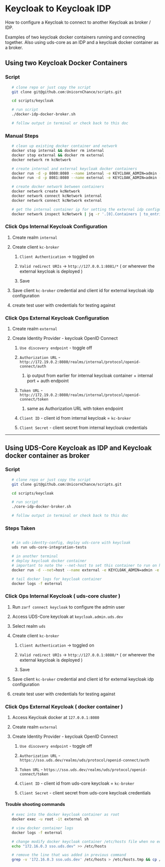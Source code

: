 # Keycloak to Keycloak IDP
How to configure a Keycloak to connect to another Keycloak as broker / IDP.

Examples of two keycloak docker containers running and connecting together. Also using uds-core as an IDP and a keycloak docker container as a broker.

## Using two Keycloak Docker Containers
### Script
   ```bash
      # clone repo or just copy the script
      git clone git@github.com:UnicornChance/scripts.git

      cd scripts/keycloak

      # run script
      ./docker-idp-docker-broker.sh

      # follow output in terminal or check back to this doc
   ```

### Manual Steps
   ```bash
      # clean up existing docker container and network
      docker stop internal && docker rm internal
      docker stop external && docker rm external
      docker network rm kcNetwork

      # create internal and external keycloak docker containers
      docker run -d -p 8080:8080 --name internal -e KEYCLOAK_ADMIN=admin -e KEYCLOAK_ADMIN_PASSWORD=admin quay.io/keycloak/keycloak:24.0.3 start-dev
      docker run -d -p 8081:8080 --name external -e KEYCLOAK_ADMIN=admin -e KEYCLOAK_ADMIN_PASSWORD=admin quay.io/keycloak/keycloak:24.0.3 start-dev

      # create docker network between containers
      docker network create kcNetwork
      docker network connect kcNetwork internal
      docker network connect kcNetwork external

      # get the internal container ip for setting the external idp configuration
      docker network inspect kcNetwork | jq -r '.[0].Containers | to_entries[] | select(.value.Name == "internal") | .value.IPv4Address | split("/")[0]'
   ```

### Click Ops Internal Keycloak Configuration

   1. Create realm `internal`

   2. Create client `kc-broker`

      1. `Client Authentication` -> toggled on
      
      2. `Valid redirect URIs` -> `http://127.0.0.1:8081/*` ( or wherever the external keycloak is deployed )

      3. Save

   3. Save client `kc-broker` credential and client id for external keycloak idp configuration

   4. create test user with credentials for testing against


### Click Ops External Keycloak Configuration
   1. Create realm `external`

   2. Create Identity Provider - keycloak OpenID Connect
      1. `Use discovery endpoint` - toggle off

      2. `Authorization URL` - `http://172.19.0.2:8080/realms/internal/protocol/openid-connect/auth`
         1. ip output from earlier for internal keycloak container + internal port + auth endpoint

      3. `Token URL` - `http://172.19.0.2:8080/realms/internal/protocol/openid-connect/token`
         1. same as Authorization URL with token endpoint

      4. `Client ID` - client id from internal keycloak = `kc-broker`

      5. `Client Secret` - client secret from internal keycloak credentials

---

## Using UDS-Core Keycloak as IDP and Keycloak docker container as broker
### Script
   ```bash
      # clone repo or just copy the script
      git clone git@github.com:UnicornChance/scripts.git

      cd scripts/keycloak

      # run script
      ./core-idp-docker-broker.sh

      # follow output in terminal or check back to this doc
   ```

### Steps Taken
   ```bash

      # in uds-identty-config, deploy uds-core with keycloak
      uds run uds-core-integration-tests

      # in another terminal
      # deploy keycloak docker container
      # important to note the --net-host to set this container to run on host
      docker run -d --net=host --name external -e KEYCLOAK_ADMIN=admin -e KEYCLOAK_ADMIN_PASSWORD=admin quay.io/keycloak/keycloak:24.0.3 start-dev

      # tail docker logs for keycloak container
      docker logs -f external
   ```

### Click Ops Internal Keycloak ( uds-core cluster )
   1. Run `zarf connect keycloak` to configure the admin user

   2. Access UDS-Core keycloak at `keycloak.admin.uds.dev`

   3. Select realm `uds`

   4. Create client `kc-broker`

      1. `Client Authentication` -> toggled on
      
      2. `Valid redirect URIs` -> `http://127.0.0.1:8080/*` ( or wherever the external keycloak is deployed )

      3. Save

   5. Save client `kc-broker` credential and client id for external keycloak idp configuration

   6. create test user with credentials for testing against

### Click Ops External Keycloak ( docker container )
   1. Access Keycloak docker at `127.0.0.1:8080`

   2. Create realm `external`

   3. Create Identity Provider - keycloak OpenID Connect
      1. `Use discovery endpoint` - toggle off

      2. `Authorization URL` - `https://sso.uds.dev/realms/uds/protocol/openid-connect/auth`

      3. `Token URL` - `https://sso.uds.dev/realms/uds/protocol/openid-connect/token`

      4. `Client ID` - client id from uds-core keycloak = `kc-broker`

      5. `Client Secret` - client secret from uds-core keycloak credentials


#### Trouble shooting commands
   ```bash
      # exec into the docker keycloak container as root 
      docker exec -u root -it external sh

      # view docker container logs
      docker logs -f external

      # change modify docker keycloak container /etc/hosts file when no editing tools available
      echo "172.16.0.3 sso.uds.dev" >> /etc/hosts

      # remove the line that was added in previous command
      grep -v '172.16.0.3 sso.uds.dev' /etc/hosts > /etc/hosts.tmp && cp /etc/hosts.tmp /etc/hosts && rm /etc/hosts.tmp
   ```
